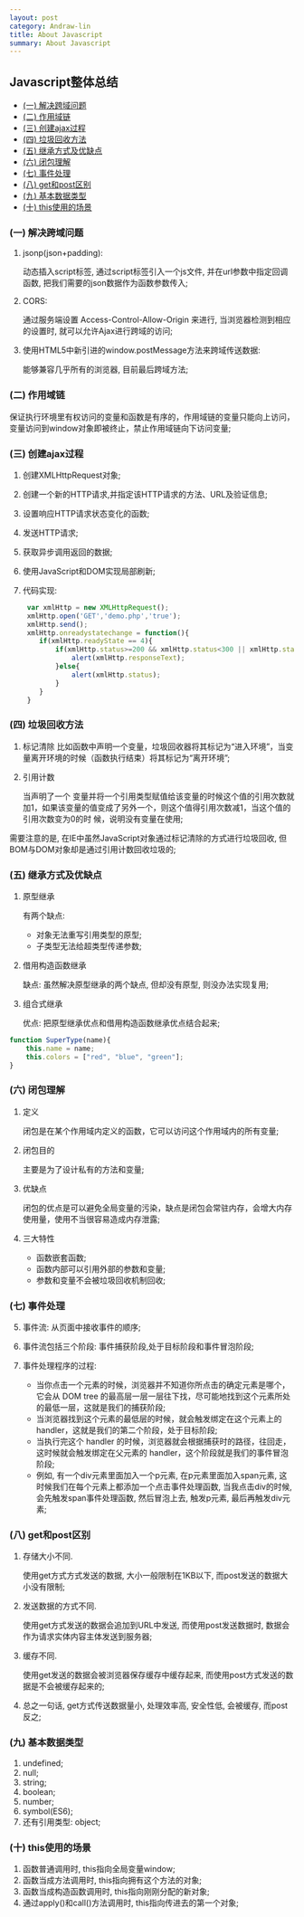 ```yaml
---
layout: post
category: Andraw-lin
title: About Javascript
summary: About Javascript
---
```


## **Javascript整体总结**

 - [(一) 解决跨域问题](#一-解决跨域问题)
 - [(二) 作用域链](#二-作用域链)
 - [(三) 创建ajax过程](#三-创建ajax过程)
 - [(四) 垃圾回收方法](#四-垃圾回收方法)
 - [(五) 继承方式及优缺点](#五-继承方式及优缺点)
 - [(六) 闭包理解](#六-闭包理解)
 - [(七) 事件处理](#七-事件处理)
 - [(八) get和post区别](#八-get和post区别)
 - [(九) 基本数据类型](#九-基本数据类型)
 - [(十) this使用的场景](#十-this使用场景)

### (一) 解决跨域问题

 1. jsonp(json+padding):
    
    动态插入script标签, 通过script标签引入一个js文件, 并在url参数中指定回调函数, 把我们需要的json数据作为函数参数传入;

 2. CORS:
  
    通过服务端设置 Access-Control-Allow-Origin 来进行, 当浏览器检测到相应的设置时, 就可以允许Ajax进行跨域的访问;

 3. 使用HTML5中新引进的window.postMessage方法来跨域传送数据: 
 
    能够兼容几乎所有的浏览器, 目前最后跨域方法;


### (二) 作用域链

保证执行环境里有权访问的变量和函数是有序的，作用域链的变量只能向上访问，变量访问到window对象即被终止，禁止作用域链向下访问变量;

### (三) 创建ajax过程

 1. 创建XMLHttpRequest对象;
 2. 创建一个新的HTTP请求,并指定该HTTP请求的方法、URL及验证信息;
 3. 设置响应HTTP请求状态变化的函数;
 4. 发送HTTP请求;
 5. 获取异步调用返回的数据;
 6. 使用JavaScript和DOM实现局部刷新;
 7. 代码实现:

    ```javascript
     var xmlHttp = new XMLHttpRequest();
     xmlHttp.open('GET','demo.php','true');
     xmlHttp.send();
     xmlHttp.onreadystatechange = function(){
        if(xmlHttp.readyState == 4){
            if(xmlHttp.status>=200 && xmlHttp.status<300 || xmlHttp.status==304){
                alert(xmlHttp.responseText);
            }else{
                alert(xmlHttp.status);
            }
        }
     }
    ```
  

### (四) 垃圾回收方法

 1. 标记清除
    比如函数中声明一个变量，垃圾回收器将其标记为“进入环境”，当变量离开环境的时候（函数执行结束）将其标记为“离开环境”;

 2. 引用计数
 
    当声明了一个 变量并将一个引用类型赋值给该变量的时候这个值的引用次数就加1，如果该变量的值变成了另外一个，则这个值得引用次数减1，当这个值的引用次数变为0的时 候，说明没有变量在使用;

需要注意的是, 在IE中虽然JavaScript对象通过标记清除的方式进行垃圾回收, 但BOM与DOM对象却是通过引用计数回收垃圾的;

### (五) 继承方式及优缺点

 1. 原型继承
 
    有两个缺点: 
    - 对象无法重写引用类型的原型;
    - 子类型无法给超类型传递参数;
    
 2. 借用构造函数继承
 
    缺点: 虽然解决原型继承的两个缺点, 但却没有原型, 则没办法实现复用;

 3. 组合式继承
   
    优点: 把原型继承优点和借用构造函数继承优点结合起来;

```javascript
function SuperType(name){
    this.name = name;
    this.colors = ["red", "blue", "green"];
}
```

### (六) 闭包理解

 1. 定义

    闭包是在某个作用域内定义的函数，它可以访问这个作用域内的所有变量;
    
 2. 闭包目的

    主要是为了设计私有的方法和变量;
    
 3. 优缺点

    闭包的优点是可以避免全局变量的污染，缺点是闭包会常驻内存，会增大内存使用量，使用不当很容易造成内存泄露;
    
 4. 三大特性

    - 函数嵌套函数;
    - 函数内部可以引用外部的参数和变量;
    - 参数和变量不会被垃圾回收机制回收;
    
### (七) 事件处理

 5. 事件流: 从页面中接收事件的顺序;
 6. 事件流包括三个阶段: 事件捕获阶段,处于目标阶段和事件冒泡阶段;
 7. 事件处理程序的过程: 

    - 当你点击一个元素的时候，浏览器并不知道你所点击的确定元素是哪个，它会从 DOM tree 的最高层一层一层往下找，尽可能地找到这个元素所处的最低一层，这就是我们的捕获阶段;
    - 当浏览器找到这个元素的最低层的时候，就会触发绑定在这个元素上的 handler，这就是我们的第二个阶段，处于目标阶段;
    - 当执行完这个 handler 的时候，浏览器就会根据捕获时的路径，往回走，这时候就会触发绑定在父元素的 handler，这个阶段就是我们的事件冒泡阶段;
    - 例如, 有一个div元素里面加入一个p元素, 在p元素里面加入span元素, 这时候我们在每个元素上都添加一个点击事件处理函数, 当我点击div的时候, 会先触发span事件处理函数, 然后冒泡上去, 触发p元素, 最后再触发div元素;
    
### (八) get和post区别

 1. 存储大小不同.
    
    使用get方式方式发送的数据, 大小一般限制在1KB以下, 而post发送的数据大小没有限制;

 2. 发送数据的方式不同.

    使用get方式发送的数据会追加到URL中发送, 而使用post发送数据时, 数据会作为请求实体内容主体发送到服务器;
    
 3. 缓存不同.

    使用get发送的数据会被浏览器保存缓存中缓存起来, 而使用post方式发送的数据是不会被缓存起来的;
    
 4. 总之一句话, get方式传送数据量小, 处理效率高, 安全性低, 会被缓存, 而post反之;


### (九) 基本数据类型

 1. undefined;
 2. null;
 3. string;
 4. boolean;
 5. number;
 6. symbol(ES6);
 7. 还有引用类型: object;

### (十) this使用的场景

 1. 函数普通调用时, this指向全局变量window;
 2. 函数当成方法调用时, this指向拥有这个方法的对象;
 3. 函数当成构造函数调用时, this指向刚刚分配的新对象;
 4. 通过apply()和call()方法调用时, this指向传进去的第一个对象;